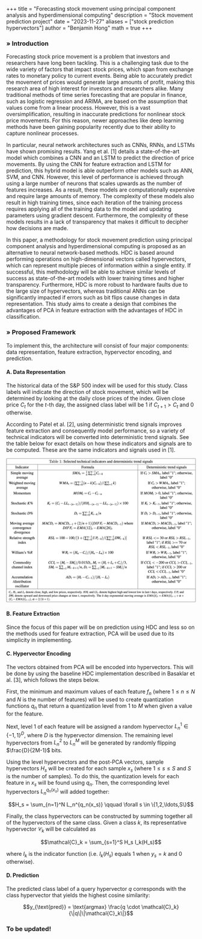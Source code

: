 +++
title = "Forecasting stock movement using principal component analysis and hyperdimensional computing"
description = "Stock movement prediction project"
date = "2023-11-27"
aliases = ["stock prediction hypervectors"]
author = "Benjamin Hong"
math = true
+++

### » Introduction
Forecasting stock price movement is a problem that investors and researchers have long been tackling. This is a challenging task due to the wide variety of factors that impact stock prices, which span from exchange rates to monetary policy to current events. Being able to accurately predict the movement of prices would generate large amounts of profit, making this research area of high interest for investors and researchers alike. Many traditional methods of time series forecasting that are popular in finance, such as logistic regression and ARIMA, are based on the assumption that values come from a linear process. However, this is a vast oversimplification, resulting in inaccurate predictions for nonlinear stock price movements. For this reason, newer approaches like deep learning methods have been gaining popularity recently due to their ability to capture nonlinear processes.

In particular, neural network architectures such as CNNs, RNNs, and LSTMs have shown promising results. Yang et al. [1] details a state-of-the-art model which combines a CNN and an LSTM to predict the direction of price movements. By using the CNN for feature extraction and LSTM for prediction, this hybrid model is able outperform other models such as ANN, SVM, and CNN. However, this level of performance is achieved through using a large number of neurons that scales upwards as the number of features increases. As a result, these models are computationally expensive and require large amounts of memory. The complexity of these models also result in high training times, since each iteration of the training process requires applying all of the training data to the model and updating parameters using gradient descent. Furthermore, the complexity of these models results in a lack of transparency that makes it difficult to decipher how decisions are made.

In this paper, a methodology for stock movement prediction using principal component analysis and hyperdimensional computing is proposed as an alternative to neural network-based methods. HDC is based around performing operations on high-dimensional vectors called hypervectors, which can represent multiple pieces of information within a single entity. If successful, this methodology will be able to achieve similar levels of success as state-of-the-art models with lower training times and higher transparency. Furthermore, HDC is more robust to hardware faults due to the large size of hypervectors, whereas traditional ANNs can be significantly impacted if errors such as bit flips cause changes in data representation. This study aims to create a design that combines the advantages of PCA in feature extraction with the advantages of HDC in classification.

### » Proposed Framework

To implement this, the architecture will consist of four major components: data representation, feature extraction, hypervector encoding, and prediction.

#### A. Data Representation

The historical data of the S&P 500 index will be used for this study. Class labels will indicate the direction of stock movement, which will be determined by looking at the daily close prices of the index. Given close price $C_t$ for the $t$-th day, the assigned class label will be $1$ if $C_{t+1} > C_t$ and $0$ otherwise.

According to Patel et al. [2], using deterministic trend signals improves feature extraction and consequently model performance, so a variety of technical indicators will be converted into deterministic trend signals. See the table below for exact details on how these indicators and signals are to be computed. These are the same indicators and signals used in [1].

![Table of indicators and signals](images/indicator-signal-table.png)

#### B. Feature Extraction
Since the focus of this paper will be on prediction using HDC and less so on the methods used for feature extraction, PCA will be used due to its simplicity in implementing.

#### C. Hypervector Encoding
The vectors obtained from PCA will be encoded into hypervectors. This will be done by using the baseline HDC implementation described in Basaklar et al. [3], which follows the steps below.

First, the minimum and maximum values of each feature $f_n$ (where $1 \leq n \leq N$ and $N$ is the number of features) will be used to create quantization functions $q_n$ that return a quantization level from $1$ to $M$ when given a value for the feature.

Next, level $1$ of each feature will be assigned a random hypervector $L_n^1 \in \{−1, 1\}^D$, where $D$ is the hypervector dimension. The remaining level hypervectors from $L_n^2$ to $L_n^M$ will be generated by randomly flipping $\frac{D}{2M-1}$ bits.

Using the level hypervectors and the post-PCA vectors, sample hypervectors $H_s$ will be created for each sample $x_s$ (where $1 \leq s \leq S$ and $S$ is the number of samples). To do this, the quantization levels for each feature in $x_s$ will be found using $q_n$. Then, the corresponding level hypervectors $L_n^{q_n(x_s)}$ will added together:

$$H_s = \sum_{n=1}^N L_n^{q_n(x_s)} \qquad \forall s \in \{1,2,\ldots,S\}$$

Finally, the class hypervectors can be constructed by summing together all of the hypervectors of the same class. Given a class $k$, its representative hypervector $\mathcal{C}_k$ will be calculated as

$$\mathcal{C}_k = \sum_{s=1}^S H_s I_k(H_s)$$

where $I_k$ is the indicator function (i.e. $I_k(H_s)$ equals $1$ when $y_s=k$ and $0$ otherwise).

#### D. Prediction
The predicted class label of a query hypervector $q$ corresponds with the class hypervector that yields the highest cosine similarity:

$$y_{\text{pred}} = \text{argmax} \frac{q \cdot \mathcal{C}_k}{\|q\|\|\mathcal{C}_k\|}$$

### To be updated!